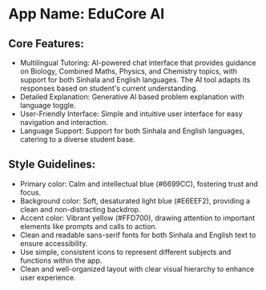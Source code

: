 # **App Name**: EduCore AI

## Core Features:

- Multilingual Tutoring: AI-powered chat interface that provides guidance on Biology, Combined Maths, Physics, and Chemistry topics, with support for both Sinhala and English languages. The AI tool adapts its responses based on student's current understanding.
- Detailed Explanation: Generative AI based problem explanation with language toggle.
- User-Friendly Interface: Simple and intuitive user interface for easy navigation and interaction.
- Language Support: Support for both Sinhala and English languages, catering to a diverse student base.

## Style Guidelines:

- Primary color: Calm and intellectual blue (#6699CC), fostering trust and focus.
- Background color: Soft, desaturated light blue (#E6EEF2), providing a clean and non-distracting backdrop.
- Accent color: Vibrant yellow (#FFD700), drawing attention to important elements like prompts and calls to action.
- Clean and readable sans-serif fonts for both Sinhala and English text to ensure accessibility.
- Use simple, consistent icons to represent different subjects and functions within the app.
- Clean and well-organized layout with clear visual hierarchy to enhance user experience.